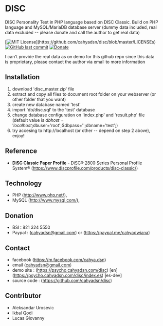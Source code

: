 # DISC
DISC Personality Test in PHP language based on DISC Classic. Build on PHP language and MySQL/MariaDB database server (dummy data included, real data excluded -- please donate and call the author to get real data) 

[![MIT License](https://img.shields.io/apm/l/atomic-design-ui.svg?)](https://github.com/cahyadsn/disc/blob/master/LICENSEs)
[![GitHub last commit](https://img.shields.io/github/last-commit/google/skia.svg?style=flat)]()
[![Donate](https://img.shields.io/badge/$-support-ff69b4.svg?style=flat)](https://paypal.me/cahyadwiana)  

I can't provide the real data as on demo for this github repo since this data is proprietary, please contact the author via email to more information 

## Installation
1. download 'disc_master.zip' file
2. extract and copy all files to document root folder on your webserver (or other folder that you want)
3. create new database named 'test'
4. import 'db/disc.sql' to the 'test' database
5. change database configuration on 'index.php' and 'result.php' file (default value is $dbhost='localhost;$dbuser='root';$dbpass='';dbname='test';) 
6. try accesing to http://localhost (or other -- depend on step 2 above), enjoy!

## Reference
+ **DiSC Classic Paper Profile** -  DiSC® 2800 Series Personal Profile System® (https://www.discprofile.com/products/disc-classic/) 

## Technology
+ PHP (http://www.php.net/), 
+ MySQL (http://www.mysql.com/), 

## Donation
+ BSI : 821 324 5550
+ Paypal : (cahyadsn@gmail.com) or (https://paypal.me/cahyadwiana)

## Contact
+ facebook (https://m.facebook.com/cahya.dsn)
+ email (cahyadsn@gmail.com)
+ demo site    : (https://psycho.cahyadsn.com/disc) [en] (https://psycho.cahyadsn.com/disc/index.es) [es-dev]
+ source code  : (https://github.com/cahyadsn/disc)

## Contributor
+ Aleksandar Urosevic
+ Ikbal Qodi
+ Lucas Giovanny
